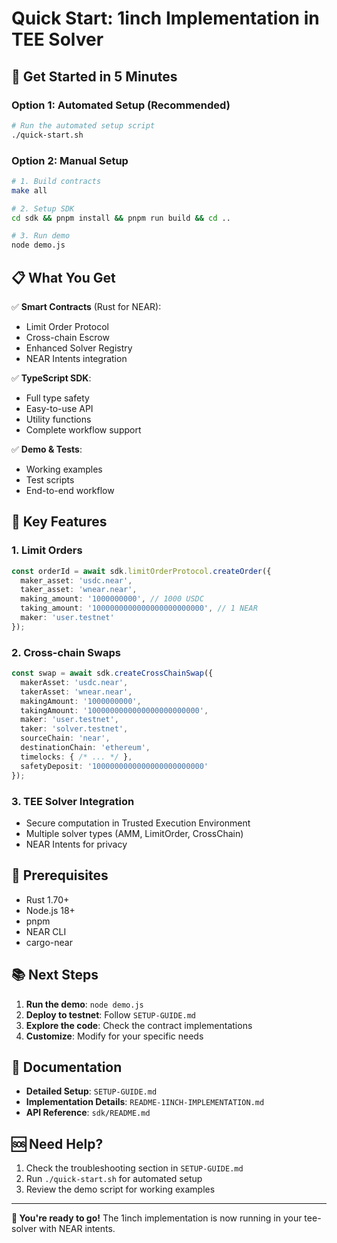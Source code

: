 # Quick Start: 1inch Implementation in TEE Solver

## 🚀 Get Started in 5 Minutes

### Option 1: Automated Setup (Recommended)

```bash
# Run the automated setup script
./quick-start.sh
```

### Option 2: Manual Setup

```bash
# 1. Build contracts
make all

# 2. Setup SDK
cd sdk && pnpm install && pnpm run build && cd ..

# 3. Run demo
node demo.js
```

## 📋 What You Get

✅ **Smart Contracts** (Rust for NEAR):
- Limit Order Protocol
- Cross-chain Escrow
- Enhanced Solver Registry
- NEAR Intents integration

✅ **TypeScript SDK**:
- Full type safety
- Easy-to-use API
- Utility functions
- Complete workflow support

✅ **Demo & Tests**:
- Working examples
- Test scripts
- End-to-end workflow

## 🎯 Key Features

### 1. Limit Orders
```typescript
const orderId = await sdk.limitOrderProtocol.createOrder({
  maker_asset: 'usdc.near',
  taker_asset: 'wnear.near',
  making_amount: '1000000000', // 1000 USDC
  taking_amount: '1000000000000000000000000', // 1 NEAR
  maker: 'user.testnet'
});
```

### 2. Cross-chain Swaps
```typescript
const swap = await sdk.createCrossChainSwap({
  makerAsset: 'usdc.near',
  takerAsset: 'wnear.near',
  makingAmount: '1000000000',
  takingAmount: '1000000000000000000000000',
  maker: 'user.testnet',
  taker: 'solver.testnet',
  sourceChain: 'near',
  destinationChain: 'ethereum',
  timelocks: { /* ... */ },
  safetyDeposit: '1000000000000000000000000'
});
```

### 3. TEE Solver Integration
- Secure computation in Trusted Execution Environment
- Multiple solver types (AMM, LimitOrder, CrossChain)
- NEAR Intents for privacy

## 🔧 Prerequisites

- Rust 1.70+
- Node.js 18+
- pnpm
- NEAR CLI
- cargo-near

## 📚 Next Steps

1. **Run the demo**: `node demo.js`
2. **Deploy to testnet**: Follow `SETUP-GUIDE.md`
3. **Explore the code**: Check the contract implementations
4. **Customize**: Modify for your specific needs

## 📖 Documentation

- **Detailed Setup**: `SETUP-GUIDE.md`
- **Implementation Details**: `README-1INCH-IMPLEMENTATION.md`
- **API Reference**: `sdk/README.md`

## 🆘 Need Help?

1. Check the troubleshooting section in `SETUP-GUIDE.md`
2. Run `./quick-start.sh` for automated setup
3. Review the demo script for working examples

---

**🎉 You're ready to go!** The 1inch implementation is now running in your tee-solver with NEAR intents. 